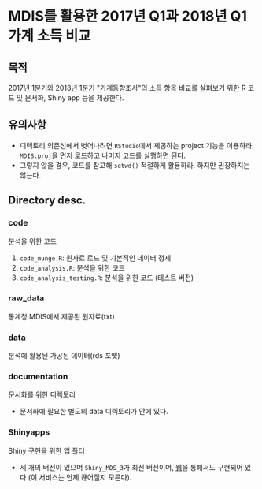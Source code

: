 ﻿# MDIS를 활용한 2017년 Q1과 2018년 Q1 가계 소득 비교 

## 목적 
2017년 1분기와 2018년 1분기 "가계동향조사"의 소득 항목 비교를 살펴보기 위한 R 코드 및 문서화, Shiny app 등을 제공한다. 

## 유의사항 

  * 디렉토리 의존성에서 벗어나려면 `RStudio`에서 제공하는 project 기능을 이용하라. `MDIS.proj`을 먼저 로드하고 나머지 코드를 실행하면 된다. 
  * 그렇지 않을 경우, 코드를 참고해 `setwd()` 적절하게 활용하라. 하지만 권장하지는 않는다. 
  
## Directory desc. 

### code 

분석을 위한 코드 

  1. `code_munge.R`: 원자료 로드 및 기본적인 데이터 정제 
  2. `code_analysis.R`: 분석을 위한 코드 
  3. `code_analysis_testing.R`: 분석을 위한 코드 (테스트 버전) 

### raw_data 

통계청 MDIS에서 제공된 원자료(txt)

### data 

분석에 활용된 가공된 데이터(rds 포맷)

### documentation 

문서화를 위한 디렉토리 

  * 문서화에 필요한 별도의 data 디렉토리가 안에 있다. 

### Shinyapps 

Shiny 구현을 위한 앱 폴더 

  * 세 개의 버전이 있으며 `Shiny_MDS_3`가 최신 버전이며, [웹](http://209.97.160.244:3838/MDIS_Shiny_3/)을 통해서도 구현되어 있다 (이 서비스는 언제 끊어질지 모른다). 
